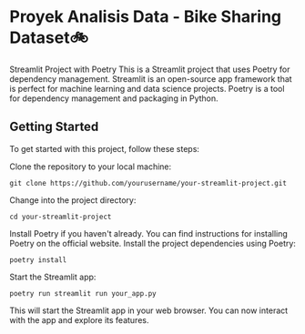 # Proyek Analisis Data - Bike Sharing Dataset🚲

Streamlit Project with Poetry
This is a Streamlit project that uses Poetry for dependency management. Streamlit is an open-source app framework that is perfect for machine learning and data science projects. Poetry is a tool for dependency management and packaging in Python.

## Getting Started
To get started with this project, follow these steps:

Clone the repository to your local machine:
```
git clone https://github.com/yourusername/your-streamlit-project.git
```

Change into the project directory:
```
cd your-streamlit-project
```
Install Poetry if you haven't already. You can find instructions for installing Poetry on the official website.
Install the project dependencies using Poetry:
```
poetry install
```

Start the Streamlit app:
```
poetry run streamlit run your_app.py
```

This will start the Streamlit app in your web browser. You can now interact with the app and explore its features.